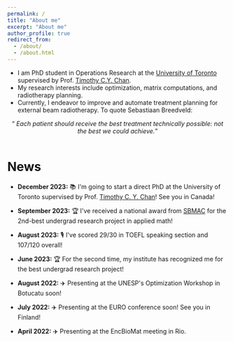 ```yaml
---
permalink: /
title: "About me"
excerpt: "About me"
author_profile: true
redirect_from: 
  - /about/
  - /about.html
---
```



- I am PhD student in Operations Research at the [University of Toronto](https://www.utoronto.ca/) supervised by Prof. [Timothy C.Y. Chan](https://chan.mie.utoronto.ca/).
- My research interests include optimization, matrix computations, and radiotherapy planning.
- Currently, I endeavor to improve and automate treatment planning for external beam radiotherapy.
To quote Sebastiaan Breedveld:

<div style="text-align: center;">
  <q> <i>Each patient should receive the best treatment technically possible: not the best we could achieve.</i></q>
</div>

<br>

# **News**

- **December 2023:** 📚 I'm going to start a direct PhD at the University of Toronto supervised by Prof. [Timothy C. Y. Chan](https://chan.mie.utoronto.ca/)! See you in Canada!

- **September 2023:** 🏆 I've received a national award from [SBMAC](https://www.sbmac.org.br/premio-iniciacao-cientifica/) for the 2nd-best undergrad research project in applied math!

- **August 2023:** 🎙️ I've scored 29/30 in TOEFL speaking section and 107/120 overall!

- **June 2023:** 🏆 For the second time, my institute has recognized me for the best undergrad research project!

- **August 2022:** ✈️ Presenting at the UNESP's Optimization Workshop in Botucatu soon!

- **July 2022:** ✈️ Presenting at the EURO conference soon! See you in Finland!

- **April 2022:** ✈️ Presenting at the EncBioMat meeting in Rio.

<br>

<br>

<br>

<br>

<!---
<div style="text-align: center;">
  Accesses to this website in the last thirty days:
</div>

<script type='text/javascript' id='clustrmaps' src='//cdn.clustrmaps.com/map_v2.js?cl=ffffff&w=a&t=tt&d=jly5PbL24qrN6G0jQChKIjqNHiRrn7DuWSqT36LFAVA'></script>
-->

<script type = var VisitorAPI=function(t,e,a){var s=new XMLHttpRequest;s.onreadystatechange=function(){var t;s.readyState===XMLHttpRequest.DONE&&(200===(t=JSON.parse(s.responseText)).status?e(t.data):a(t.status,t.result))},s.open("GET","https://api.visitorapi.com/api/?pid="+t),s.send(null)};</script>

<script type = VisitorAPI(
    "FII4bFyxcmOXzJ1Nsqm5",
    function(data){console.log(data)},
    function(errorCode, errorMessage){console.log(errorCode, errorMessage)}
);</script>

